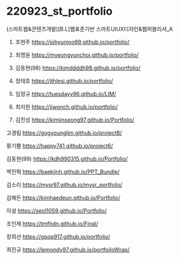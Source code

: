 # 220923_st_portfolio
 
(스마트웹&콘텐츠개발)[B.L]웹표준기반 스마트UIUX디자인&웹퍼블리셔_A

1. 조현주 https://johyunjoo99.github.io/portfolio/

2. 최명윤 https://myeongyunchoi.github.io/portfolio/

3. 김동현(98) https://kimddddh98.github.io/portfolio/

4. 장태호 https://jthlesi.github.io/portfolio/

5. 임정규 https://tuesdayy96.github.io/LIM/

6. 최지원 https://jiwonch.github.io/portfolio/

7. 김진성 https://kimjinseong97.github.io/Portfolio/

고경림 https://gogyounglim.github.io/project8/

황기쁨 https://happy741.github.io/project6/

김동현(99) https://kdh990315.github.io/Portfolio/

백진혁 https://baekjinh.github.io/PPT_Bundle/

김소리 https://mysr97.github.io/mysr_portfolio/

김해든 https://kimhaedeun.github.io/Portfolio/

이설 https://seol1059.github.io/Portfolio/

조인제 https://tmfhdn.github.io/Final/

장희선 https://gpop917.github.io/portfolio/

최진규 https://lemondy97.github.io/portfoiloWrap/
